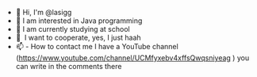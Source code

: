 - 👋 Hi, I'm @lasigg
- 👀 I am interested in Java programming
- 🌱 I am currently studying at school
- 💞 ️ I want to cooperate, yes, I just haah
- 📫 - How to contact me I have a YouTube channel
(https://www.youtube.com/channel/UCMfyxebv4xffsQwqsniyeag ) you can write in the comments there

<!---
lasigg/lasigg is a ✨ special ✨ repository because its `README.md` (this file) appears on your GitHub profile.
You can click the Preview link to take a look at your changes.
--->
